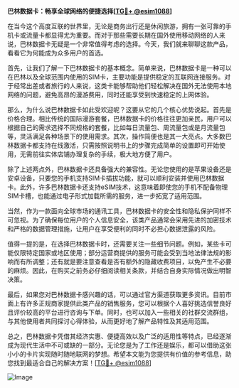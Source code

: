**巴林数据卡：畅享全球网络的便捷选择[[TG💪+ @esim1088](https://t.me/s/esim1088)]**

在当今这个高度互联的世界里，无论是商务出行还是休闲旅游，拥有一张可靠的手机卡或流量卡都显得尤为重要。而对于那些需要长期在国外使用移动网络的人来说，巴林数据卡无疑是一个非常值得考虑的选择。今天，我们就来聊聊这款产品，看看它为何能成为众多用户的首选。

首先，让我们了解一下巴林数据卡的基本概念。简单来说，巴林数据卡是一种可以在巴林以及全球范围内使用的SIM卡，主要功能是提供稳定的互联网连接服务。对于经常出差或者旅行的人来说，这类卡能够帮助他们轻松解决在国外无法使用本地网络的问题，避免高昂的漫游费用，同时还能享受到快速稳定的上网体验。

那么，为什么说巴林数据卡如此受欢迎呢？这要从它的几个核心优势说起。首先是价格合理。相比传统的国际漫游套餐，巴林数据卡的价格往往更加亲民，用户可以根据自己的需求选择不同规格的套餐，比如每日流量包、周流量包或是月流量包等，灵活满足各种场景下的使用需求。其次，操作简便也是其一大亮点。大多数巴林数据卡都支持在线激活，只需按照说明书上的步骤完成简单的设置即可开始使用，无需前往实体店铺办理复杂的手续，极大地方便了用户。

除了上述两点外，巴林数据卡还具备强大的兼容性。无论您使用的是苹果设备还是安卓设备，只要您的手机支持SIM卡插拔功能，就可以顺利安装并使用巴林数据卡。此外，许多巴林数据卡还支持eSIM技术，这意味着即使您的手机不配备物理SIM卡槽，也能通过电子形式加载所需的服务，进一步拓宽了适用范围。

当然，作为一款面向全球市场的通讯工具，巴林数据卡的安全性和隐私保护同样不可忽视。为了确保每位用户的个人信息安全，该类产品通常会采用先进的加密技术和严格的数据管理措施，让用户在享受便利的同时不必担心数据泄露的风险。

值得一提的是，在选择巴林数据卡时，还需要关注一些细节问题。例如，某些卡可能仅限特定国家或地区使用；部分运营商提供的服务可能会受到当地法律法规的影响而有所调整；还有就是要注意查看是否有额外的隐藏收费项目，以免产生不必要的麻烦。因此，在购买之前务必仔细阅读相关条款，并结合自身实际情况做出明智决策。

最后，如果您对巴林数据卡感兴趣的话，可以通过官方渠道获取更多资讯。目前市面上有许多正规商家提供此类产品的销售服务，您可以根据个人喜好挑选信誉良好且评价较高的平台进行咨询与下单。同时，也可以加入一些相关的社群交流群组，与其他使用者共同探讨心得体验，从而更好地了解产品特性及其适用范围。

总之，巴林数据卡凭借其经济实惠、便捷高效以及广泛的适用性等特点，已经逐渐成为现代生活中不可或缺的一部分。无论您是为了工作还是娱乐，都可以借助这张小小的卡片实现随时随地联网的梦想。希望本文能为您提供有价值的参考信息，助您找到最适合自己的解决方案！[[TG💪+ @esim1088](https://t.me/s/esim1088)] 

![Image](https://i.postimg.cc/4NQfJmqS/Snipaste-2025-05-13-00-14-12.png)